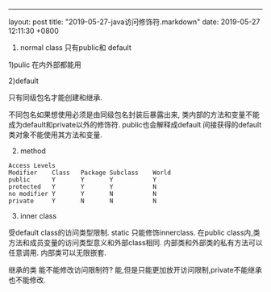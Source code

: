 ---
layout: post
title:  "2019-05-27-java访问修饰符.markdown"
date:   2019-05-27 12:11:30 +0800

1. normal class 只有public和 default

1)pulic 在内外部都能用

2)default 

只有同级包名才能创建和继承.

不同包名如果想使用必须是由同级包名封装后暴露出来,
类内部的方法和变量不能成为default和private以外的修饰符.
public也会解释成default
间接获得的default类对象不能使用其方法和变量.

2. method 
```
Access Levels
Modifier    Class   Package	Subclass	World
public	    Y	    Y	    Y	        Y
protected   Y	    Y	    Y	        N
no modifier Y	    Y	    N	        N
private	    Y	    N	    N	        N
```

3. inner class

受default class的访问类型限制.
static 只能修饰innerclass.
在public class内,类方法和成员变量的访问类型意义和外部class相同.
内部类和外部类的私有方法可以任意调用.
内部类可以无限嵌套.

继承的类 能不能修改访问限制符?
能,但是只能更加放开访问限制,private不能继承也不能修改.




